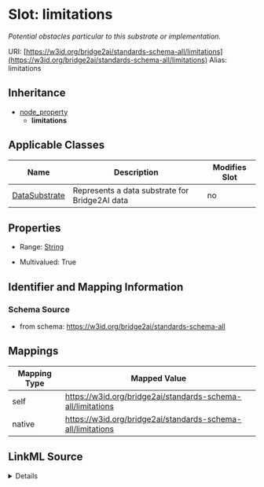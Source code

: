 

# Slot: limitations 


_Potential obstacles particular to this substrate or implementation._





URI: [https://w3id.org/bridge2ai/standards-schema-all/limitations](https://w3id.org/bridge2ai/standards-schema-all/limitations)
Alias: limitations


## Inheritance

* [node_property](node_property.md)
    * **limitations**






## Applicable Classes

| Name | Description | Modifies Slot |
| --- | --- | --- |
| [DataSubstrate](DataSubstrate.md) | Represents a data substrate for Bridge2AI data |  no  |







## Properties

* Range: [String](String.md)

* Multivalued: True





## Identifier and Mapping Information







### Schema Source


* from schema: https://w3id.org/bridge2ai/standards-schema-all




## Mappings

| Mapping Type | Mapped Value |
| ---  | ---  |
| self | https://w3id.org/bridge2ai/standards-schema-all/limitations |
| native | https://w3id.org/bridge2ai/standards-schema-all/limitations |




## LinkML Source

<details>
```yaml
name: limitations
description: Potential obstacles particular to this substrate or implementation.
from_schema: https://w3id.org/bridge2ai/standards-schema-all
rank: 1000
is_a: node_property
domain: NamedThing
alias: limitations
domain_of:
- DataSubstrate
range: string
multivalued: true

```
</details>